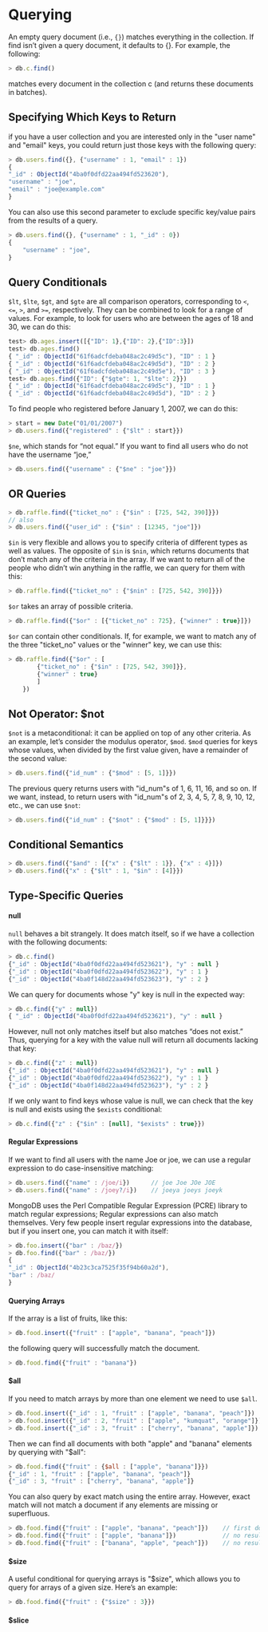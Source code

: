 # Querying

An empty query document (i.e., `{}`) matches everything in the collection. If find isn’t given a query document, it defaults to {}. For example, the following:
```js
> db.c.find()
```
matches every document in the collection c (and returns these documents in batches).

## Specifying Which Keys to Return
if you have a user collection and you are interested only in the "user name" and "email" keys, you could return just those keys with the following query:
```js
> db.users.find({}, {"username" : 1, "email" : 1})
{
"_id" : ObjectId("4ba0f0dfd22aa494fd523620"),
"username" : "joe",
"email" : "joe@example.com"
}
```

You can also use this second parameter to exclude specific key/value pairs from the results of a query.
```js
> db.users.find({}, {"username" : 1, "_id" : 0})
{
	"username" : "joe",
}
```

## Query Conditionals
`$lt`, `$lte`, `$gt`, and `$gte` are all comparison operators, corresponding to `<`, `<=`, `>`, and `>=`, respectively. They can be combined to look for a range of values. For example, to look for users who are between the ages of 18 and 30, we can do this:
```js
test> db.ages.insert([{"ID": 1},{"ID": 2},{"ID":3}])
test> db.ages.find()
{ "_id" : ObjectId("61f6adcfdeba048ac2c49d5c"), "ID" : 1 }
{ "_id" : ObjectId("61f6adcfdeba048ac2c49d5d"), "ID" : 2 }
{ "_id" : ObjectId("61f6adcfdeba048ac2c49d5e"), "ID" : 3 }
test> db.ages.find({"ID": {"$gte": 1, "$lte": 2}})
{ "_id" : ObjectId("61f6adcfdeba048ac2c49d5c"), "ID" : 1 }
{ "_id" : ObjectId("61f6adcfdeba048ac2c49d5d"), "ID" : 2 }
```

To find people who registered before January 1, 2007, we can do this:
```js
> start = new Date("01/01/2007")
> db.users.find({"registered" : {"$lt" : start}})
```

`$ne`, which stands for “not equal.” If you want to find all users who do not have the username “joe,” 
```js
> db.users.find({"username" : {"$ne" : "joe"}})
```

## OR Queries
```js
> db.raffle.find({"ticket_no" : {"$in" : [725, 542, 390]}})
// also
> db.users.find({"user_id" : {"$in" : [12345, "joe"]})
```
`$in` is very flexible and allows you to specify criteria of different types as well as values.
The opposite of `$in` is `$nin`, which returns documents that don’t match any of the criteria in the array. If we want to return all of the people who didn’t win anything in the raffle, we can query for them with this:
```js
> db.raffle.find({"ticket_no" : {"$nin" : [725, 542, 390]}})
```

`$or` takes an array of possible criteria.
```js
> db.raffle.find({"$or" : [{"ticket_no" : 725}, {"winner" : true}]})
```
`$or` can contain other conditionals. If, for example, we want to match any of the three
"ticket_no" values or the "winner" key, we can use this:
```js
> db.raffle.find({"$or" : [
		{"ticket_no" : {"$in" : [725, 542, 390]}},
		{"winner" : true}
		]
	})
```

## Not Operator: $not
`$not` is a metaconditional: it can be applied on top of any other criteria. As an example, let’s consider the modulus operator, `$mod`. `$mod` queries for keys whose values, when divided by the first value given, have a remainder of the second value:
```js
> db.users.find({"id_num" : {"$mod" : [5, 1]}})
```
The previous query returns users with "id_num"s of 1, 6, 11, 16, and so on. If we want,
instead, to return users with "id_num"s of 2, 3, 4, 5, 7, 8, 9, 10, 12, etc., we can use `$not`:
```js
> db.users.find({"id_num" : {"$not" : {"$mod" : [5, 1]}}})
```

## Conditional Semantics
```js
> db.users.find({"$and" : [{"x" : {"$lt" : 1}}, {"x" : 4}]})
> db.users.find({"x" : {"$lt" : 1, "$in" : [4]}})
```

## Type-Specific Queries

#### null
`null` behaves a bit strangely. It does match itself, so if we have a collection with the following documents:
```js
> db.c.find()
{"_id" : ObjectId("4ba0f0dfd22aa494fd523621"), "y" : null }
{"_id" : ObjectId("4ba0f0dfd22aa494fd523622"), "y" : 1 }
{"_id" : ObjectId("4ba0f148d22aa494fd523623"), "y" : 2 }
```
We can query for documents whose "y" key is null in the expected way:
```js
> db.c.find({"y" : null})
{ "_id" : ObjectId("4ba0f0dfd22aa494fd523621"), "y" : null }
```
However, null not only matches itself but also matches “does not exist.” Thus, querying for a key with the value null will return all documents lacking that key:
```js
> db.c.find({"z" : null})
{"_id" : ObjectId("4ba0f0dfd22aa494fd523621"), "y" : null }
{"_id" : ObjectId("4ba0f0dfd22aa494fd523622"), "y" : 1 }
{"_id" : ObjectId("4ba0f148d22aa494fd523623"), "y" : 2 }
```
If we only want to find keys whose value is null, we can check that the key is null and exists using the `$exists` conditional:
```js
> db.c.find({"z" : {"$in" : [null], "$exists" : true}})
```

#### Regular Expressions
If we want to find all users with the name Joe or joe, we can use a regular expression to do case-insensitive matching:
```js
> db.users.find({"name" : /joe/i})		// joe Joe JOe JOE
> db.users.find({"name" : /joey?/i})	// joeya joeys joeyk
```
MongoDB uses the Perl Compatible Regular Expression (PCRE) library to match regular expressions;
Regular expressions can also match themselves. Very few people insert regular expressions into the database, but if you insert one, you can match it with itself:
```js
> db.foo.insert({"bar" : /baz/})
> db.foo.find({"bar" : /baz/})
{
"_id" : ObjectId("4b23c3ca7525f35f94b60a2d"),
"bar" : /baz/
}
```

#### Querying Arrays
If the array is a list of fruits, like this:
```js
> db.food.insert({"fruit" : ["apple", "banana", "peach"]})
```
the following query will successfully match the document.
```js
> db.food.find({"fruit" : "banana"})
```

#### $all
If you need to match arrays by more than one element we need to use `$all`.
```js
> db.food.insert({"_id" : 1, "fruit" : ["apple", "banana", "peach"]})
> db.food.insert({"_id" : 2, "fruit" : ["apple", "kumquat", "orange"]})
> db.food.insert({"_id" : 3, "fruit" : ["cherry", "banana", "apple"]})
```
Then we can find all documents with both "apple" and "banana" elements by querying with "$all":
```js
> db.food.find({"fruit" : {$all : ["apple", "banana"]}})
{"_id" : 1, "fruit" : ["apple", "banana", "peach"]}
{"_id" : 3, "fruit" : ["cherry", "banana", "apple"]}
```
You can also query by exact match using the entire array. However, exact match will not match a document if any elements are missing or superfluous.
```js
> db.food.find({"fruit" : ["apple", "banana", "peach"]})	// first doc
> db.food.find({"fruit" : ["apple", "banana"]})				// no result
> db.food.find({"fruit" : ["banana", "apple", "peach"]})	// no result
```

#### $size
A useful conditional for querying arrays is "$size", which allows you to query for arrays of a given size. Here’s an example:
```js
> db.food.find({"fruit" : {"$size" : 3}})
```

#### $slice
